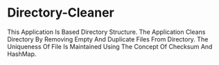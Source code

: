 # Directory-Cleaner
This Application Is Based Directory Structure. The Application Cleans Directory By Removing Empty And Duplicate Files From Directory. The Uniqueness Of File Is Maintained Using The Concept Of Checksum And HashMap.
